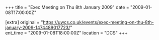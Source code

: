 +++
title = "Exec Meeting on Thu 8th January 2009"
date = "2009-01-08T17:00:00Z"

[extra]
original = "https://uwcs.co.uk/events/exec-meeting-on-thu-8th-january-2009-1474489017723/"    
ent_time = "2009-01-08T18:00:00Z"
location = "DCS"
+++



